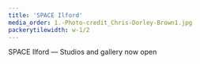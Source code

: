 ```yaml
---
title: 'SPACE Ilford'
media_order: 1.-Photo-credit_Chris-Dorley-Brown1.jpg
packerytilewidth: w-1/2
---
```


SPACE Ilford — Studios and gallery now open